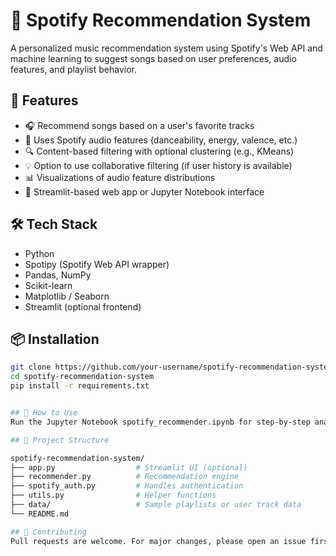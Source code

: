 # 🎵 Spotify Recommendation System

A personalized music recommendation system using Spotify's Web API and machine learning to suggest songs based on user preferences, audio features, and playlist behavior.

## 🚀 Features

- 🎧 Recommend songs based on a user's favorite tracks
- 🎼 Uses Spotify audio features (danceability, energy, valence, etc.)
- 🔍 Content-based filtering with optional clustering (e.g., KMeans)
- 💡 Option to use collaborative filtering (if user history is available)
- 📊 Visualizations of audio feature distributions
- 🧪 Streamlit-based web app or Jupyter Notebook interface

## 🛠️ Tech Stack

- Python
- Spotipy (Spotify Web API wrapper)
- Pandas, NumPy
- Scikit-learn
- Matplotlib / Seaborn
- Streamlit (optional frontend)

## 📦 Installation

```bash
git clone https://github.com/your-username/spotify-recommendation-system.git
cd spotify-recommendation-system
pip install -r requirements.txt


## 🧪 How to Use
Run the Jupyter Notebook spotify_recommender.ipynb for step-by-step analysis

## 📂 Project Structure

spotify-recommendation-system/
├── app.py                  # Streamlit UI (optional)
├── recommender.py          # Recommendation engine
├── spotify_auth.py         # Handles authentication
├── utils.py                # Helper functions
├── data/                   # Sample playlists or user track data
└── README.md

## 🤝 Contributing
Pull requests are welcome. For major changes, please open an issue first to discuss what you would like to change.
